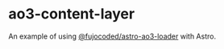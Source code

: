 # ao3-content-layer

An example of using [@fujocoded/astro-ao3-loader](https://github.com/FujoWebDev/fujocoded-plugins/tree/main/astro-ao3-loader) with Astro.
